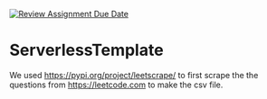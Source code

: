 [![Review Assignment Due Date](https://classroom.github.com/assets/deadline-readme-button-24ddc0f5d75046c5622901739e7c5dd533143b0c8e959d652212380cedb1ea36.svg)](https://classroom.github.com/a/UxpU_KWG)
# ServerlessTemplate

We used https://pypi.org/project/leetscrape/ to first scrape the the questions from https://leetcode.com to make the csv file.
